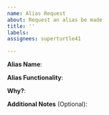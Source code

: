 ```yaml
---
name: Alias Request
about: Request an alias be made
title: ''
labels: 
assignees: superturtle41

---
```


**Alias Name**: 

**Alias Functionality**:

**Why?**:

**Additional Notes** (Optional):
